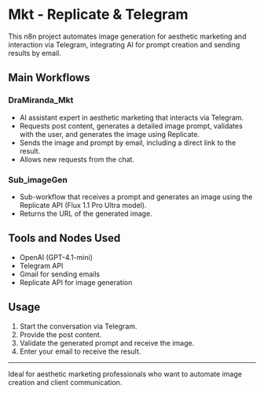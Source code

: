 # Mkt - Replicate & Telegram

This n8n project automates image generation for aesthetic marketing and interaction via Telegram, integrating AI for prompt creation and sending results by email.

## Main Workflows

### DraMiranda_Mkt
- AI assistant expert in aesthetic marketing that interacts via Telegram.
- Requests post content, generates a detailed image prompt, validates with the user, and generates the image using Replicate.
- Sends the image and prompt by email, including a direct link to the result.
- Allows new requests from the chat.

### Sub_imageGen
- Sub-workflow that receives a prompt and generates an image using the Replicate API (Flux 1.1 Pro Ultra model).
- Returns the URL of the generated image.

## Tools and Nodes Used
- OpenAI (GPT-4.1-mini)
- Telegram API
- Gmail for sending emails
- Replicate API for image generation

## Usage
1. Start the conversation via Telegram.
2. Provide the post content.
3. Validate the generated prompt and receive the image.
4. Enter your email to receive the result.

---
Ideal for aesthetic marketing professionals who want to automate image creation and client communication. 
